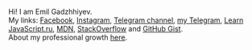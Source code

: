 Hi! I am Emil Gadzhhiyev.<br>My links: <a href="https://www.facebook.com/emilgadzhiyev/" target="_blank">Facebook</a>, <a href="https://www.instagram.com/emil.gadzhiyev/" target="_blank">Instagram</a>, <a href="https://t.me/emilgadzhiyevme" target="_blank">Telegram channel</a>, <a href="https://www.t.me/emilgadzhiyev" target="_blank">my Telegram</a>, <a href="http://learn.javascript.ru/profile/emil-gadzhiyev" target="_blank">Learn JavaScript.ru</a>, <a href="https://wiki.developer.mozilla.org/en-US/profiles/emilgadzhiyev" target="_blank">MDN</a>, <a href="https://stackoverflow.com/users/12472206/emil-gadzhiyev" target="_blank">StackOverflow</a> and <a href="https://gist.github.com/emilgadzhiyev" target="_blank">GitHub Gist</a>.<br>About my professional growth <a href="https://www.emilgadzhiyev.me/about/me/certificates/" target="_blank">here</a>.
